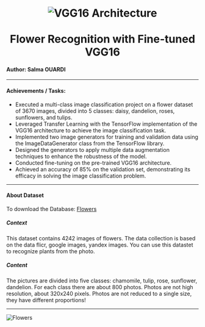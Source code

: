 <h1 align="center">
<br>
  <img src="https://media.geeksforgeeks.org/wp-content/uploads/20200219152327/conv-layers-vgg16.jpg" alt="VGG16 Architecture" >
  <br>
    <br>
  Flower Recognition with Fine-tuned VGG16
  <br>
</h1>


#### Author: Salma OUARDI
-------	
       
#### Achievements / Tasks:
	
* Executed a multi-class image classification project on a flower dataset of 3670 images, divided into 5 classes: daisy, dandelion, roses, sunflowers, and tulips.
* Leveraged Transfer Learning with the TensorFlow implementation of the VGG16 architecture to achieve the image classification task.
* Implemented two image generators for training and validation data using the ImageDataGenerator class from the TensorFlow library.
* Designed the generators to apply multiple data augmentation techniques to enhance the robustness of the model.
* Conducted fine-tuning on the pre-trained VGG16 architecture.
* Achieved an accuracy of 85% on the validation set, demonstrating its efficacy in solving the image classification problem.


------

#### About Dataset
To download the Database: [Flowers](https://www.kaggle.com/datasets/alxmamaev/flowers-recognition) 
##### Context
This dataset contains 4242 images of flowers.
The data collection is based on the data flicr, google images, yandex images.
You can use this datastet to recognize plants from the photo.

##### Content
The pictures are divided into five classes: chamomile, tulip, rose, sunflower, dandelion.
For each class there are about 800 photos. Photos are not high resolution, about 320x240 pixels. Photos are not reduced to a single size, they have different proportions!

------


![Flowers](https://imgur.com/a/ux1TwxU) 
